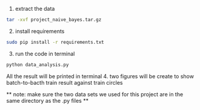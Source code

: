 1. extract the data 
```sh
tar -xvf project_naive_bayes.tar.gz
```
2. install requirements
```sh
sudo pip install -r requirements.txt
```
3. run the code in terminal
```sh
python data_analysis.py
```
All the result will be printed in terminal
4. two figures will be create to show batch-to-bacth train result against train circles

** note: make sure the two data sets we used for this project are in the same directory as the .py files **